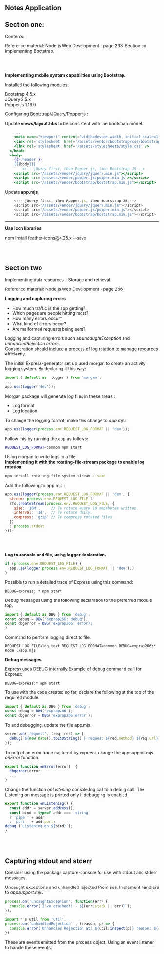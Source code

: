 ## Notes Application


## Section one: 

Contents:

Reference material: Node.js Web Development - page 233.
Section on implementing Bootstrap.



<br></br>

**Implementing mobile system capabilities using Bootstrap.**   

Installed the following modules:

Bootstrap 4.5.x   
JQuery 3.5.x   
Popper.js 1.16.0   

Configuring Bootstrap/JQuery/Popper.js :

Update <b>views/layout.hbs</b> to be consistent with the bootstrap model.  

```hbs
    ...
    <meta name="viewport" content="width=device-width, initial-scale=1, shrink-to-fit=no">
    <link rel='stylesheet' href='/assets/vendor/bootstrap/css/bootstrap.min.css'>
    <link rel='stylesheet' href='/assets/stylesheets/style.css' />
  </head>
  <body>
    {{> header }}
    {{{body}}}
        <!-- jQuery first, then Popper.js, then Bootstrap JS -->    
    <script src="/assets/vender/jquery/jquery.min.js"></script>
    <script src="/assets/vender/popper.js/popper.min.js"></script>
    <script src="/assets/vender/bootstrap/bootstrap.min.js"></script>
```

Update <b>app.mjs</b>

```js
    <!-- jQuery first, then Popper.js, then Bootstrap JS -->    
    <script src="/assets/vender/jquery/jquery.min.js"></script>
    <script src="/assets/vender/popper.js/popper.min.js"></script>
    <script src="/assets/vender/bootstrap/bootstrap.min.js"></script>   

```

<hr>

**Use Icon libraries**  

<p>npm install feather-icons@4.25.x --save</p>

<br></br>

## Section two

Implementing data resources - Storage and retrieval.

Reference material: Node.js Web Development - page 266.

**Logging and capturing errors**

  <ul>
    <li>How much traffic is the app getting?</li>
    <li>Which pages are people hitting most?</li>
    <li>How many errors occur?</li>
    <li>What kind of errors occur?</li>
    <li>Are malformed requests being sent?</li>
  </ul>   


Logging and capturing errors such as _uncaughtException_ and _unhandledRejection errors_.    
Consideration should include a process of log rotation to manage resources efficiently.    

The initial Express-generator set up used morgan to create an activity logging system.
By declaring it this way:

```js
import { default as  logger } from 'morgan';
...
app.use(logger('dev'));
```


Morgan package will generate log files in these areas :    
  <ul>
    <li> Log format
    <li> Log location
  </ul>

To change the logging format, make this change to _app.mjs_:    

```js
app.use(logger(process.env.REQUEST_LOG_FORMAT || 'dev'));
```

Follow this by running the app as follows:
```bash
REQUEST_LOG_FORMAT=common npm start
```

Using morgan to write logs to a file.      
**Implementing it with the rotating-file-stream package to enable log rotation.**

```bash
npm install rotating-file-system-stream --save
```
Add the following to app.mjs :

```js
app.use(logger(process.env.REQUEST_LOG_FORMAT || 'dev', {
  stream: process.env.REQUEST_LOG_FILE ?
  rfs.createStream(process.env.REQUEST_LOG_FILE, {
    size: '10M',     // To rotate every 10 megabytes written.
    interval: '1d',  // To rotate daily.
    compress: 'gzip' // To compress rotated files.
  })
  : process.stdout
}));
```
<br></br>

**Log to console and file, using logger declaration.**


```js
if (process.env.REQUEST_LOG_FILE) {
  app.use(logger(process.env.REQUEST_LOG_FORMAT || 'dev');)
}

```

Possible to run a detailed trace of Express using this command:

```shell
DEBUG=express: * npm start

```
    
    
Debug messages using the following declaration to the preferred module top.

```js
import { default as DBG } from 'debug';
const debug = DBG('exprap266: debug');
const dbgerror = DBG('exprap266: error);
)
```

Command to perform logging direct to file.

```shell
REQUEST_LOG_FILE=log.text REQUEST_LOG_FORMAT=common DEBUG=exprap266:* node ./app.mjs
```

**Debug messages.**

Express uses DEBUG internally.Example of debug command call for Express:

```shell
DEBUG=express:* npm start

```

To use with the code created so far, declare the following at the top of the required module.

```js
import { default as DBG } from 'debug';
const debug = DBG('exprap266');
const dbgerror = DBG('exprap266:error');

```

To add debugging, update the file app.mjs.    
    
```js
server.on('request', (req, res) => {
  debug(`${new Date().toISOString() } request ${req.method} ${req.url}`);
});

```

To output an error trace captured by express, change the appsupport.mjs  _onError_ function.


```js
export function onError(error)  {
  dbgerror(error)
  ...
}

```

Change the function _onListening_ console.log call to a debug  call.
The Listening on message is printed only if debugging is enabled.

```js
export function onListening() {
  const addr = server.address();
  const bind = typeof addr === 'string'
  ? 'pipe ' + addr
  : 'port ' + add.port;
debug (`Listening on ${bind}`);
}
```

<br></br>

## Capturing stdout and stderr

Consider using the package capture-console for use with stdout and stderr messages.

Uncaught exceptions and unhandled rejected Promises.
Implement handlers to _appsupport.mjs_.

```js
process.on('uncaughtException', function(err) {
  console.error(`I've crashed!! - ${(err.stack || err)}`);
});

import * s util from 'util';
process.on('unhandledRejection' , (reason, p) => {
  console.error(`Unhandled Rejection at: ${util:inspect(p)} reason: ${reason}`)
})

```
These are events emitted from the process object. Using an event listener to handle these events.

<br></br>